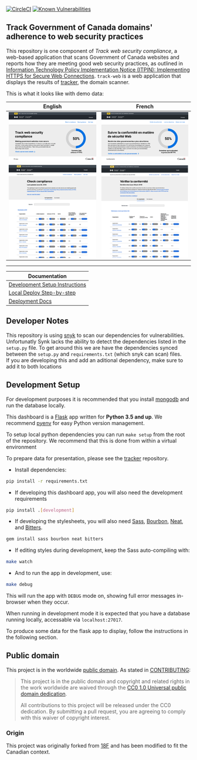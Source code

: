 [![CircleCI](https://circleci.com/gh/cds-snc/track-web.svg?style=svg)](https://circleci.com/gh/cds-snc/track-web)
[![Known Vulnerabilities](https://snyk.io/test/github/cds-snc/track-web/badge.svg)](https://snyk.io/test/github/cds-snc/track-web)


## Track Government of Canada domains' adherence to web security practices

This repository is one component of _Track web security compliance_, a web-based application that scans Government of Canada websites and reports how they are meeting good web security practices, as outlined in [Information Technology Policy Implementation Notice (ITPIN): Implementing HTTPS for Secure Web Connections](https://www.canada.ca/en/treasury-board-secretariat/services/information-technology/policy-implementation-notices.html). `track-web` is a web application that displays the results of [tracker](https://github.com/cds-snc/tracker), the domain scanner. 

This is what it looks like with demo data: 

| English | French |
|---------|--------|
|![English landing page: header with title, some text, and a chart showing number of domains that enforce HTTPS](/docs/img/en-landing.png)  |  ![French landing page: header with title, some text, and a chart showing number of domains that enforce HTTPS](/docs/img/fr-landing.png) |
|![English dashboard page: text, a search bar, and a table with columns: Organization, ITPIN Compliant, Enforces HTTPS, HSTS, Free of known weak protocols and ciphers, Uses approved certificates](/docs/img/en-dashboard.png) | ![French dashboard page: text, a search bar, and a table with columns: Organization, ITPIN Compliant, Enforces HTTPS, HSTS, Free of known weak protocols and ciphers, Uses approved certificates](/docs/img/fr-dashboard.png) |



-------

| Documentation                                           |
| ------------------------------------------------------- |
| [Development Setup Instructions](#development-setup)    |
| [Local Deploy Step-by-step](docs/local-instructions.md) |
| [Deployment Docs](docs/deploy.md)                       |

## Developer Notes

This repository is using [snyk](https://snyk.io/org/cds-snc) to scan our dependencies for vulnerabilities.  
Unfortunatly Synk lacks the ability to detect the dependencies listed in the `setup.py` file.
To get around this we are have the dependencies synced between the `setup.py` and `requirements.txt` (which snyk can scan) files.  
If you are developing this and add an aditional dependency, make sure to add it to both locations

## Development Setup

For development purposes it is recommended that you install [mongodb](https://www.mongodb.com/) and run the database locally.

This dashboard is a [Flask](http://flask.pocoo.org/) app written for **Python 3.5 and up**. We recommend [pyenv](https://github.com/yyuu/pyenv) for easy Python version management.

To setup local python dependencies you can run `make setup` from the root of the repository. We recommend that this is done from within a virtual environment

To prepare data for presentation, please see the [tracker](https://github.com/cds-snc/tracker) repository.

* Install dependencies:

```bash
pip install -r requirements.txt
```

* If developing this dashboard app, you will also need the development requirements
```bash
pip install .[development]
```

* If developing the stylesheets, you will also need [Sass](http://sass-lang.com/), [Bourbon](http://bourbon.io/), [Neat](http://neat.bourbon.io/), and [Bitters](http://bitters.bourbon.io/).

```bash
gem install sass bourbon neat bitters
```

* If editing styles during development, keep the Sass auto-compiling with:

```bash
make watch
```

* And to run the app in development, use:

```bash
make debug
```

This will run the app with `DEBUG` mode on, showing full error messages in-browser when they occur.

When running in development mode it is expected that you have a database running locally, accessable via `localhost:27017`.

To produce some data for the flask app to display, follow the instructions in the following section.

## Public domain

This project is in the worldwide [public domain](LICENSE.md). As stated in [CONTRIBUTING](CONTRIBUTING.md):

> This project is in the public domain and copyright and related rights in the work worldwide are waived through the [CC0 1.0 Universal public domain dedication](https://creativecommons.org/publicdomain/zero/1.0/).
>
> All contributions to this project will be released under the CC0 dedication. By submitting a pull request, you are agreeing to comply with this waiver of copyright interest.

### Origin 

This project was originally forked from [18F](https://github.com/18f/pulse) and has been modified to fit the Canadian context.

